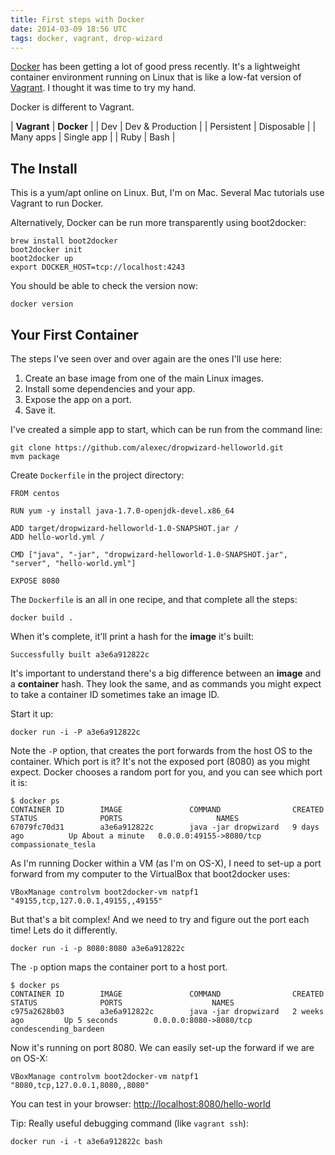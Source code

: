 ```yaml
---
title: First steps with Docker
date: 2014-03-09 18:56 UTC
tags: docker, vagrant, drop-wizard
---
```

[Docker](http://www.docker.io) has been getting a lot of good press recently. It's a lightweight container environment running on Linux that is like a low-fat version of [Vagrant](http://www.vagrantup.com). I thought it was time to try my hand.

Docker is different to Vagrant. 

| **Vagrant**   | **Docker**       |
| Dev           | Dev & Production |
| Persistent    | Disposable       |
| Many apps     | Single app       |
| Ruby          | Bash             |

The Install
---
This is a yum/apt online on Linux. But, I'm on Mac. Several Mac tutorials use Vagrant to run Docker. 

Alternatively, Docker can be run more transparently using boot2docker:

	brew install boot2docker
	boot2docker init
	boot2docker up
	export DOCKER_HOST=tcp://localhost:4243

You should be able to check the version now:

	docker version
	
Your First Container
---
The steps I've seen over and over again are the ones I'll use here:

1. Create an base image from one of the main Linux images.
2. Install some dependencies and your app.
3. Expose the app on a port.
4. Save it.

I've created a simple app to start, which can be run from the command line:

	git clone https://github.com/alexec/dropwizard-helloworld.git
	mvm package
	
Create `Dockerfile` in the project directory:

	FROM centos
	
	RUN yum -y install java-1.7.0-openjdk-devel.x86_64 
	
	ADD target/dropwizard-helloworld-1.0-SNAPSHOT.jar /
	ADD hello-world.yml /
	
	CMD ["java", "-jar", "dropwizard-helloworld-1.0-SNAPSHOT.jar", "server", "hello-world.yml"]
	
	EXPOSE 8080
	
The `Dockerfile` is an all in one recipe, and that complete all the steps:

	docker build .

When it's complete, it'll print a hash for the **image** it's built:

	Successfully built a3e6a912822c
	
It's important to understand there's a big difference between an **image** and a **container** hash. They look the same, and as commands you might expect to take a container ID sometimes take an image ID.

Start it up:

	docker run -i -P a3e6a912822c
	
Note the `-P` option, that creates the port forwards from the host OS to the container. Which port is it? It's not the exposed port (8080) as you might expect. Docker chooses a random port for you, and you can see which port it is:

	$ docker ps
	CONTAINER ID        IMAGE               COMMAND                CREATED             STATUS              PORTS                     NAMES
	67079fc70d31        a3e6a912822c        java -jar dropwizard   9 days ago          Up About a minute   0.0.0.0:49155->8080/tcp   compassionate_tesla  

As I'm running Docker within a VM (as I'm on OS-X), I need to set-up a port forward from my computer to the VirtualBox that boot2docker uses:

	VBoxManage controlvm boot2docker-vm natpf1 "49155,tcp,127.0.0.1,49155,,49155"
	
But that's a bit complex! And we need to try and figure out the port each time! Lets do it differently.

	docker run -i -p 8080:8080 a3e6a912822c

The `-p` option maps the container port to a host port. 

	$ docker ps
	CONTAINER ID        IMAGE               COMMAND                CREATED             STATUS              PORTS                    NAMES
	c975a2628b03        a3e6a912822c        java -jar dropwizard   2 weeks ago         Up 5 seconds        0.0.0.0:8080->8080/tcp   condescending_bardeen  

Now it's running on port 8080. We can easily set-up the forward if we are on OS-X:

	VBoxManage controlvm boot2docker-vm natpf1 "8080,tcp,127.0.0.1,8080,,8080"

You can test in your browser: [http://localhost:8080/hello-world](http://localhost:8080/hello-world)
	
Tip: Really useful debugging command (like `vagrant ssh`):

	docker run -i -t a3e6a912822c bash
	
	

